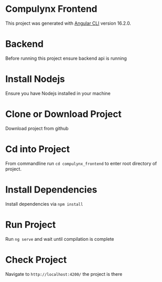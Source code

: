 # Compulynx Frontend

This project was generated with [Angular CLI](https://github.com/angular/angular-cli) version 16.2.0.

# Backend 
Before running this project ensure backend api is running

# Install Nodejs
Ensure you have Nodejs installed in your machine

# Clone or Download Project 
Download project from github

# Cd into Project 
From commandline run `cd compulynx_frontend` to enter root directory of project.

# Install Dependencies
Install dependencies via `npm install`

# Run Project
Run `ng serve` and wait until compilation is complete

# Check Project
Navigate to `http://localhost:4200/` the project is there
